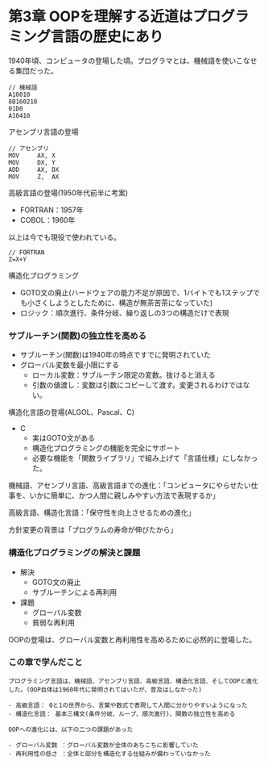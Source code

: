 # 第3章 OOPを理解する近道はプログラミング言語の歴史にあり

1940年頃、コンピュータの登場した頃。プログラマとは、機械語を使いこなせる集団だった。

```
// 機械語
A10010
8B160210
01D0
A10410
```

アセンブリ言語の登場

```
// アセンブリ
MOV     AX, X
MOV     DX, Y
ADD     AX, DX
MOV     Z,  AX
```

高級言語の登場(1950年代前半に考案)

- FORTRAN：1957年
- COBOL：1960年

以上は今でも現役で使われている。

```
// FORTRAN
Z=X+Y
```

構造化プログラミング

- GOTO文の廃止(ハードウェアの能力不足が原因で、1バイトでも1ステップでも小さくしようとしたために、構造が無茶苦茶になっていた)
- ロジック：順次進行、条件分岐、繰り返しの3つの構造だけで表現

### サブルーチン(関数)の独立性を高める

- サブルーチン(関数)は1940年の時点ですでに発明されていた
- グローバル変数を最小限にする
  - ローカル変数：サブルーチン限定の変数。抜けると消える
  - 引数の値渡し：変数は引数にコピーして渡す。変更されるわけではない。

構造化言語の登場(ALGOL、Pascal、C)

- C
  - 実はGOTO文がある
  - 構造化プログラミングの機能を完全にサポート
  - 必要な機能を「関数ライブラリ」で組み上げて「言語仕様」にしなかった。

機械語、アセンブリ言語、高級言語までの進化：「コンピュータにやらせたい仕事を、いかに簡単に、かつ人間に親しみやすい方法で表現するか」

高級言語、構造化言語：「保守性を向上させるための進化」

方針変更の背景は「プログラムの寿命が伸びたから」

### 構造化プログラミングの解決と課題

- 解決
  - GOTO文の廃止
  - サブルーチンによる再利用
- 課題
  - グローバル変数
  - 貧弱な再利用

OOPの登場は、グローバル変数と再利用性を高めるために必然的に登場した。


### この章で学んだこと

```
プログラミング言語は、機械語、アセンブリ言語、高級言語、構造化言語、そしてOOPと進化した。(OOP自体は1960年代に発明されてはいたが、普及はしなかった)

- 高級言語： 0と1の世界から、言葉や数式で表現して人間に分かりやすいようになった
- 構造化言語： 基本三構文(条件分岐、ループ、順次進行)、関数の独立性を高める

OOPへの進化には、以下の二つの課題があった

- グローバル変数 ：グローバル変数が全体のあちこちに影響していた
- 再利用性の低さ ：全体と部分を構造化する仕組みが備わっていなかった
```